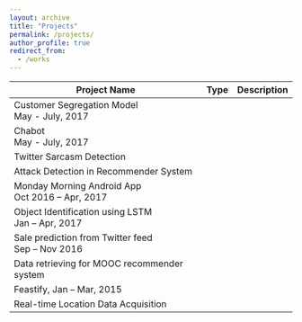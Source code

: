```yaml
---
layout: archive
title: "Projects"
permalink: /projects/
author_profile: true
redirect_from:
  - /works
---
```


<!-- ## Academic Projects -->

| Project Name                                         | Type   | Description                                                  |
| ---------------------------------------------------- | ------ | ------------------------------------------------------------ |
| Customer Segregation Model <br>May - July, 2017      |        |                                                              |
| Chabot <br>May - July, 2017                          |        |                                                              |
| Twitter Sarcasm Detection                            |        |                                                              |
| Attack Detection in Recommender System               |        |                                                              |
| Monday Morning Android App <br>Oct 2016 – Apr, 2017  |        |                                                              |
| Object Identification using LSTM<br>Jan – Apr, 2017  |        |                                                              |
| Sale prediction from Twitter feed<br>Sep – Nov 2016  |        |                                                              |
| Data retrieving for MOOC recommender system          |        |                                                              |
| Feastify, Jan – Mar, 2015                            |        |                                                              |
| Real-time Location Data Acquisition                  |        |                                                              |

<!-- ## Co-Curricular Projects

| Project Name     | Type   |                                                              |
| --------         | ------ | ------------------------------------------------------------ |
| [John Doe](#)    | 2016   | Description of the item in the list                          |
| [Jane Doe](#)    | 2019   | Description of the item in the list                          |
| [Doe Doe](#)     | 2022   | Description of the item in the list                          |


## Extra-Curricular Activities

| Activity Name    | Type   |                                                              |
| --------         | ------ | ------------------------------------------------------------ |
| [John Doe](#)    | 2016   | Description of the item in the list                          |
| [Jane Doe](#)    | 2019   | Description of the item in the list                          |
| [Doe Doe](#)     | 2022   | Description of the item in the list                          | -->
